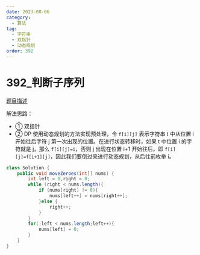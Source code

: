 ```yaml
---
date: 2023-08-06
category: 
  - 算法
tag: 
  - 字符串
  - 双指针
  - 动态规划
order: 392
---
```




# 392_判断子序列

<Badge text="简单" type="tip" vertical="middle" />

[题目描述](https://leetcode.cn/problems/is-subsequence/description/?envType=study-plan-v2&envId=leetcode-75)


解法思路：
- ① 双指针   
- ② DP 
  使用动态规划的方法实现预处理，令 `f[i][j]` 表示字符串 t 中从位置 i 开始往后字符 j 第一次出现的位置。在进行状态转移时，如果 t 中位置 i 的字符就是 j，那么 `f[i][j]=i`，否则 j 出现在位置 i+1 开始往后，即 `f[i][j]=f[i+1][j]`，因此我们要倒过来进行动态规划，从后往前枚举 i。

```java
class Solution {
    public void moveZeroes(int[] nums) {
        int left = 0,right = 0;
        while (right < nums.length){
            if (nums[right] != 0){
                nums[left++] = nums[right++];
            }else {
                right++;
            }
        }
        for(;left < nums.length;left++){
            nums[left] = 0;
        }
    }
}
```